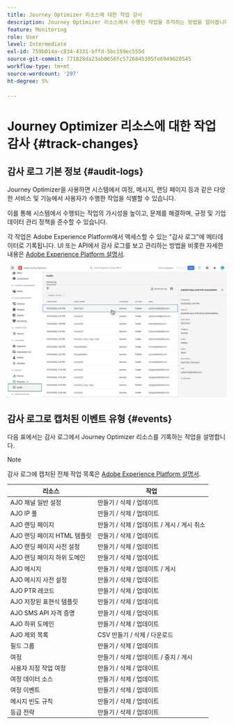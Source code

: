 ```yaml
---
title: Journey Optimizer 리소스에 대한 작업 감사
description: Journey Optimizer 리소스에서 수행된 작업을 추적하는 방법을 알아봅니다.
feature: Monitoring
role: User
level: Intermediate
exl-id: 759b014a-c834-4331-bffd-5bc159ec555d
source-git-commit: 771828da23ab0656fc5726845305fe6949620545
workflow-type: tm+mt
source-wordcount: '297'
ht-degree: 5%

---
```


# Journey Optimizer 리소스에 대한 작업 감사 {#track-changes}

## 감사 로그 기본 정보 {#audit-logs}

Journey Optimizer을 사용하면 시스템에서 여정, 메시지, 랜딩 페이지 등과 같은 다양한 서비스 및 기능에서 사용자가 수행한 작업을 식별할 수 있습니다.

이를 통해 시스템에서 수행되는 작업의 가시성을 높이고, 문제를 해결하며, 규정 및 기업 데이터 관리 정책을 준수할 수 있습니다.

각 작업은 Adobe Experience Platform에서 액세스할 수 있는 &quot;감사 로그&quot;에 메타데이터로 기록됩니다. UI 또는 API에서 감사 로그를 보고 관리하는 방법을 비롯한 자세한 내용은 [Adobe Experience Platform 설명서](https://experienceleague.adobe.com/docs/experience-platform/landing/governance-privacy-security/audit-logs/overview.html).

![](assets/audit-logs.png)

## 감사 로그로 캡처된 이벤트 유형 {#events}

다음 표에서는 감사 로그에서 Journey Optimizer 리소스를 기록하는 작업을 설명합니다.

>[!NOTE]
>
>감사 로그에 캡처된 전체 작업 목록은 [Adobe Experience Platform 설명서](https://experienceleague.adobe.com/docs/experience-platform/landing/governance-privacy-security/audit-logs/overview.html#category).

| 리소스 | 작업 |
|-----------|------------------|
| AJO 채널 일반 설정 | 만들기 / 삭제 / 업데이트 |
| AJO IP 풀 | 만들기 / 삭제 / 업데이트 |
| AJO 랜딩 페이지 | 만들기 / 삭제 / 업데이트 / 게시 / 게시 취소 |
| AJO 랜딩 페이지 HTML 템플릿 | 만들기 / 삭제 / 업데이트 |
| AJO 랜딩 페이지 사전 설정 | 만들기 / 삭제 / 업데이트 |
| AJO 랜딩 페이지 하위 도메인 | 만들기 / 삭제 / 업데이트 |
| AJO 메시지 | 만들기 / 삭제 / 업데이트 / 게시 |
| AJO 메시지 사전 설정 | 만들기 / 삭제 / 업데이트 |
| AJO PTR 레코드 | 만들기 / 삭제 / 업데이트 |
| AJO 저장된 표현식 템플릿 | 만들기 / 삭제 / 업데이트 |
| AJO SMS API 자격 증명 | 만들기 / 삭제 / 업데이트 |
| AJO 하위 도메인 | 만들기 / 삭제 / 업데이트 |
| AJO 제외 목록 | CSV 만들기 / 삭제 / 다운로드 |
| 필드 그룹 | 만들기 / 삭제 / 업데이트 |
| 여정 | 만들기 / 삭제 / 업데이트 / 중지 / 게시 |
| 사용자 지정 작업 여정 | 만들기 / 삭제 / 업데이트 |
| 여정 데이터 소스 | 만들기 / 삭제 / 업데이트 |
| 여정 이벤트 | 만들기 / 삭제 / 업데이트 |
| 메시지 빈도 규칙 | 만들기 / 삭제 / 업데이트 |
| 등급 전략 | 만들기 / 삭제 / 업데이트 |

